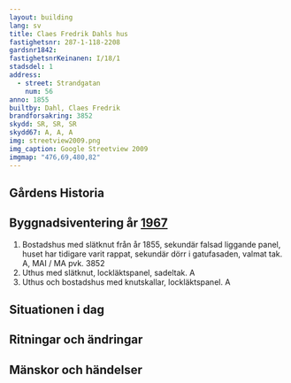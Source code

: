 ```yaml
---
layout: building
lang: sv
title: Claes Fredrik Dahls hus
fastighetsnr: 287-1-118-2208
gardsnr1842:
fastighetsnrKeinanen: I/18/1
stadsdel: 1
address:
  - street: Strandgatan
    num: 56
anno: 1855
builtby: Dahl, Claes Fredrik
brandforsakring: 3852
skydd: SR, SR, SR
skydd67: A, A, A
img: streetview2009.png
img_caption: Google Streetview 2009
imgmap: "476,69,480,82"
---
```

## Gårdens Historia


## Byggnadsiventering år <a href="/sources/keinanen_karki.pdf">1967</a>
1. Bostadshus med slätknut från år 1855, sekundär falsad liggande panel, huset har tidigare varit rappat, sekundär dörr i gatufasaden, valmat tak. A, MAI / MA pvk. 3852
2. Uthus med slätknut, lockläktspanel, sadeltak. A
3. Uthus och bostadshus med knutskallar, lockläktspanel. A

## Situationen i dag


## Ritningar och ändringar

## Mänskor och händelser
